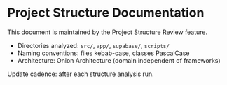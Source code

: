 # Project Structure Documentation

This document is maintained by the Project Structure Review feature.

- Directories analyzed: `src/`, `app/`, `supabase/`, `scripts/`
- Naming conventions: files kebab-case, classes PascalCase
- Architecture: Onion Architecture (domain independent of frameworks)

Update cadence: after each structure analysis run.
